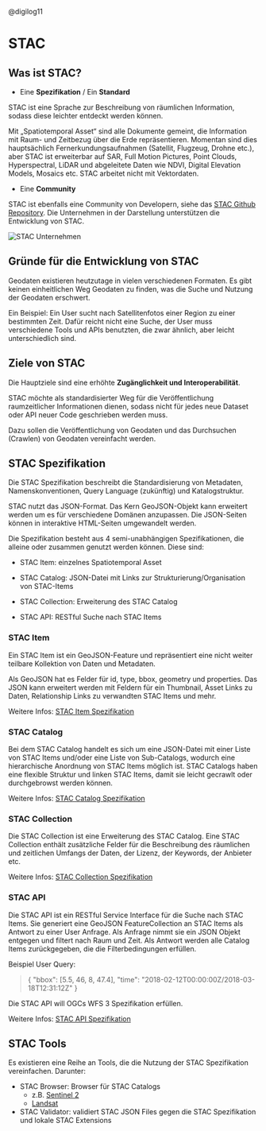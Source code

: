 @digilog11

# STAC

## Was ist STAC?

- Eine **Spezifikation** / Ein **Standard**

STAC ist eine Sprache zur Beschreibung von räumlichen Information, sodass diese leichter entdeckt werden können.

Mit „Spatiotemporal Asset“ sind alle Dokumente gemeint, die Information mit Raum- und Zeitbezug über die Erde repräsentieren. Momentan sind dies hauptsächlich Fernerkundungsaufnahmen (Satellit, Flugzeug, Drohne etc.), aber STAC ist erweiterbar auf SAR, Full Motion Pictures, Point Clouds, Hyperspectral, LiDAR und abgeleitete Daten wie NDVI, Digital Elevation Models, Mosaics etc. STAC arbeitet nicht mit Vektordaten.

- Eine **Community**

STAC ist ebenfalls eine Community von Developern, siehe das [STAC Github Repository](https://github.com/radiantearth/stac-spec). Die Unternehmen in der Darstellung unterstützen die Entwicklung von STAC.

![STAC Unternehmen](https://stacspec.org/images/STAC_companies.png)

## Gründe für die Entwicklung von STAC

Geodaten existieren heutzutage in vielen verschiedenen Formaten. Es gibt keinen einheitlichen Weg Geodaten zu finden, was die Suche und Nutzung der Geodaten erschwert.

Ein Beispiel: Ein User sucht nach Satellitenfotos einer Region zu einer bestimmten Zeit. Dafür reicht nicht eine Suche, der User muss verschiedene Tools und APIs benutzten, die zwar ähnlich, aber leicht unterschiedlich sind.

## Ziele von STAC

Die Hauptziele sind eine erhöhte **Zugänglichkeit und Interoperabilität**.

STAC möchte als standardisierter Weg für die Veröffentlichung raumzeitlicher Informationen dienen, sodass nicht für jedes neue Dataset oder API neuer Code geschrieben werden muss.

Dazu sollen die Veröffentlichung von Geodaten und das Durchsuchen (Crawlen) von Geodaten vereinfacht werden.

## STAC Spezifikation

Die STAC Spezifikation beschreibt die Standardisierung von Metadaten, Namenskonventionen, Query Language (zukünftig) und Katalogstruktur.

STAC nutzt das JSON-Format. Das Kern GeoJSON-Objekt kann erweitert werden um es für verschiedene Domänen anzupassen. Die JSON-Seiten können in interaktive HTML-Seiten umgewandelt werden.

Die Spezifikation besteht aus 4 semi-unabhängigen Spezifikationen, die alleine oder zusammen genutzt werden können. Diese sind:

- STAC Item: einzelnes Spatiotemporal Asset

- STAC Catalog: JSON-Datei mit Links zur Strukturierung/Organisation von STAC-Items

- STAC Collection: Erweiterung des STAC Catalog

- STAC API: RESTful Suche nach STAC Items

### STAC Item

Ein STAC Item ist ein GeoJSON-Feature und repräsentiert eine nicht weiter teilbare Kollektion von Daten und Metadaten.

Als GeoJSON hat es Felder für id, type, bbox, geometry und properties. Das JSON kann erweitert werden mit Feldern für ein Thumbnail, Asset Links zu Daten, Relationship Links zu verwandten STAC Items und mehr.

Weitere Infos: [STAC Item Spezifikation](https://github.com/radiantearth/stac-spec/blob/master/item-spec/item-spec.md)

### STAC Catalog

Bei dem STAC Catalog handelt es sich um eine JSON-Datei mit einer Liste von STAC Items und/oder eine Liste von Sub-Catalogs, wodurch eine hierarchische Anordnung von STAC Items möglich ist. STAC Catalogs haben eine flexible Struktur und linken STAC Items, damit sie leicht gecrawlt oder durchgebrowst werden können.

Weitere Infos: [STAC Catalog Spezifikation](https://github.com/radiantearth/stac-spec/blob/master/catalog-spec/catalog-spec.md)

### STAC Collection

Die STAC Collection ist eine Erweiterung des STAC Catalog. Eine STAC Collection enthält zusätzliche Felder für die Beschreibung des räumlichen und zeitlichen Umfangs der Daten, der Lizenz, der Keywords, der Anbieter etc. 

Weitere Infos: [STAC Collection Spezifikation](https://github.com/radiantearth/stac-spec/blob/master/collection-spec/collection-spec.md)
      
### STAC API

Die STAC API ist ein RESTful Service Interface für die Suche nach STAC Items. Sie generiert eine GeoJSON FeatureCollection an STAC Items als Antwort zu einer User Anfrage. Als Anfrage nimmt sie ein JSON Objekt entgegen und filtert nach Raum und Zeit. Als Antwort werden alle Catalog Items zurückgegeben, die die Filterbedingungen erfüllen.

Beispiel User Query:
>{
>  "bbox": [5.5, 46, 8, 47.4], 
>  "time": "2018-02-12T00:00:00Z/2018-03-18T12:31:12Z"
>}

Die STAC API will OGCs WFS 3 Spezifikation erfüllen. 

Weitere Infos: [STAC API Spezifikation](https://github.com/radiantearth/stac-api-spec/blob/master/api-spec.md)

## STAC Tools

Es existieren eine Reihe an Tools, die die Nutzung der STAC Spezifikation vereinfachen. Darunter:

- STAC Browser: Browser für STAC Catalogs
  - z.B. [Sentinel 2](https://sentinel.stac.cloud/?t=catalogs)
  - [Landsat](https://landsat.stac.cloud/?t=catalogs)
- STAC Validator: validiert STAC JSON Files gegen die STAC Spezifikation und lokale STAC Extensions

